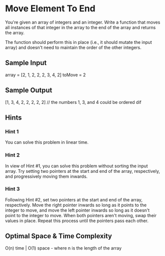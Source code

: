 # Move Element To End

You're given an array of integers and an integer. Write a function 
that moves all instances of that integer in the array to the end of 
the array and returns the array.

The function should perform this in place (i.e., it should mutate the input array) 
and doesn't need to maintain the order of the other integers.

## Sample Input

array = [2, 1, 2, 2, 2, 3, 4, 2]
toMove = 2

## Sample Output

[1, 3, 4, 2, 2, 2, 2, 2] // the numbers 1, 3, and 4 could be ordered dif

## Hints

### Hint 1
You can solve this problem in linear time.

### Hint 2
In view of Hint #1, you can solve this problem without sorting the input array. Try setting two pointers at the start and end of the array, respectively, and progressively moving them inwards.
### Hint 3
Following Hint #2, set two pointers at the start and end of the array, respectively. Move the right pointer inwards so long as it points to the integer to move, and move the left pointer inwards so long as it doesn't point to the integer to move. When both pointers aren't moving, swap their values in place. Repeat this process until the pointers pass each other.

## Optimal Space & Time Complexity
O(n) time | O(1) space - where n is the length of the array